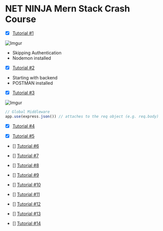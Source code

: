# NET NINJA Mern Stack Crash Course


- [x] [Tutorial #1](https://www.youtube.com/watch?v=98BzS5Oz5E4&list=PL4cUxeGkcC9iJ_KkrkBZWZRHVwnzLIoUE&index=2)

![Imgur](https://i.imgur.com/ktAfCVu.png)

- Skipping Authentication
- Nodemon installed

- [x]  [Tutorial #2](https://www.youtube.com/watch?v=8DploTqLstE&list=PL4cUxeGkcC9iJ_KkrkBZWZRHVwnzLIoUE&index=2)

- Starting with backend
- POSTMAN installed

- [x]  [Tutorial #3](https://www.youtube.com/watch?v=Ll6knx7sFis&list=PL4cUxeGkcC9iJ_KkrkBZWZRHVwnzLIoUE&index=3)

![Imgur](https://i.imgur.com/rdaWits.png)


```js
// Global Middleware
app.use(express.json()) // attaches to the req object (e.g. req.body)
```


- [x]  [Tutorial #4](https://www.youtube.com/watch?v=s0anSjEeua8&list=PL4cUxeGkcC9iJ_KkrkBZWZRHVwnzLIoUE&index=4)

- [x]  [Tutorial #5](https://www.youtube.com/watch?v=O8IipcpTmYU&list=PL4cUxeGkcC9iJ_KkrkBZWZRHVwnzLIoUE&index=5)

- []  [Tutorial #6]()

- []  [Tutorial #7]()

- []  [Tutorial #8]()

- []  [Tutorial #9]()

- []  [Tutorial #10]()

- []  [Tutorial #11]()

- []  [Tutorial #12]()

- []  [Tutorial #13]()

- []  [Tutorial #14]()
